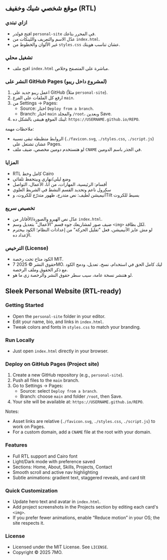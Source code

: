 ## موقع شخصي شيك وخفيف (RTL)

### ازاي تبتدي
- افتح فولدر `personal-site` في المحرر بتاعك.
- عدّل الاسم والتعريف واللينكات من `index.html`.
- غير الألوان والخطوط من `styles.css` عشان تناسب هويتك.

### تشغيل محلي
- افتح ملف `index.html` مباشرة على المتصفح وخلاص.

### النشر على GitHub Pages (لمشروع داخل ريبو)
1) اعمل ريبو جديد على GitHub (مثلاً `personal-site`).
2) ارفع كل الملفات على الفرع `main`.
3) من Settings → Pages:
   - Source: اختار `Deploy from a branch`.
   - Branch: اختار `main` والمجلد `/root`، وبعدين Save.
4) لينك الموقع هيبقى بالشكل ده: `https://USERNAME.github.io/REPO`.

ملاحظات مهمة:
- الروابط متظبطة تبقى نسبية (`./favicon.svg`, `./styles.css`, `./script.js`) عشان تشتغل على Pages.
- لو هتستخدم دومين مخصص، ضيف ملف `CNAME` في الجذر باسم الدومين.

### المزايا
- RTL كامل وخط Cairo
- وضع ليلي/نهاري وبيتحفظ تلقائي
- أقسام: الرئيسية، المهارات، من أنا، الأعمال، التواصل
- سكرول ناعم وتحديد القسم النشط في الشريط العلوي
- أنيميشن لطيف: نص متدرج، ظهور متدرّج للكروت، وTilt بسيط للكروت

### تخصيص سريع
- عدّل نص الهيرو والصورة/الأفاتار من `index.html`.
- ضيف صور لمشاريعك جوه قسم "الأعمال" بتعديل وسم `<img>` لكل بطاقة.
- لو مش عايز الأنيميشن، فعل "تقليل الحركة" من إعدادات النظام؛ الكود بيحترم الإعداد ده.

### الترخيص (License)
- الكود متاح تحت رخصة MIT.
- حقوق النشر © 2025 7MO. ليك كامل الحق في استخدام، نسخ، تعديل، ودمج الكود مع ذكر الحقوق وملف الرخصة.
- لو هتنشر نسخة عامة، سيب سطر حقوق النشر والرخصة زي ما هو.

## Sleek Personal Website (RTL-ready)

### Getting Started
- Open the `personal-site` folder in your editor.
- Edit your name, bio, and links in `index.html`.
- Tweak colors and fonts in `styles.css` to match your branding.

### Run Locally
- Just open `index.html` directly in your browser.

### Deploy on GitHub Pages (Project site)
1) Create a new GitHub repository (e.g., `personal-site`).
2) Push all files to the `main` branch.
3) Go to Settings → Pages:
   - Source: select `Deploy from a branch`.
   - Branch: choose `main` and folder `/root`, then Save.
4) Your site will be available at: `https://USERNAME.github.io/REPO`.

Notes:
- Asset links are relative (`./favicon.svg`, `./styles.css`, `./script.js`) to work on Pages.
- For a custom domain, add a `CNAME` file at the root with your domain.

### Features
- Full RTL support and Cairo font
- Light/Dark mode with preference saved
- Sections: Home, About, Skills, Projects, Contact
- Smooth scroll and active nav highlighting
- Subtle animations: gradient text, staggered reveals, and card tilt

### Quick Customization
- Update hero text and avatar in `index.html`.
- Add project screenshots in the Projects section by editing each card's `<img>`.
- If you prefer fewer animations, enable “Reduce motion” in your OS; the site respects it.

### License
- Licensed under the MIT License. See `LICENSE`.
- Copyright © 2025 7MO.


